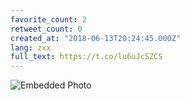 ```yaml
---
favorite_count: 2
retweet_count: 0
created_at: "2018-06-13T20:24:45.000Z"
lang: zxx
full_text: https://t.co/lu6uJcSZCS
---
```


![Embedded Photo](https://twitter-media-coderbyheart.s3.eu-north-1.amazonaws.com/1006995813829087233-DfmRTWIXcAEnPYL.jpg)
